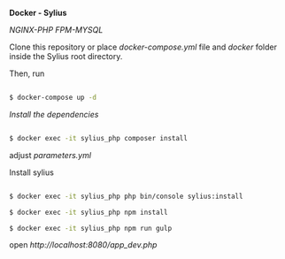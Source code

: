 **Docker - Sylius**

_NGINX-PHP FPM-MYSQL_

Clone this repository or place _docker-compose.yml_ file and _docker_ folder inside the Sylius root directory.

Then, run

```bash

$ docker-compose up -d

```

_Install the dependencies_

```bash

$ docker exec -it sylius_php composer install

```

adjust _parameters.yml_

Install sylius

```bash

$ docker exec -it sylius_php php bin/console sylius:install

$ docker exec -it sylius_php npm install

$ docker exec -it sylius_php npm run gulp

```

open _http://localhost:8080/app_dev.php_








 
 






